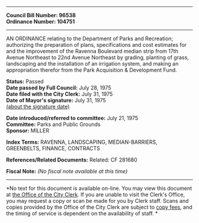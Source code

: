 * * * * *  
  
**Council Bill Number: [](#h0)[](#h2)96538**   
**Ordinance Number: 104751**  
  
* * * * *  
  
AN ORDINANCE relating to the Department of Parks and Recreation; authorizing the preparation of plans, specifications and cost estimates for and the improvement of the Ravenna Boulevard median strip from 17th Avenue Northeast to 22nd Avenue Northeast by grading, planting of grass, landscaping and the installation of an irrigation system, and making an appropriation therefor from the Park Acquisition & Development Fund.  
  
**Status:** Passed   
**Date passed by Full Council:** July 28, 1975   
**Date filed with the City Clerk:** July 31, 1975   
**Date of Mayor's signature:** July 31, 1975   
[(about the signature date)](/~public/approvaldate.htm)   
  
  
**Date introduced/referred to committee:** July 21, 1975   
**Committee:** Parks and Public Grounds   
**Sponsor:** MILLER   
  
**Index Terms:** RAVENNA, LANDSCAPING, MEDIAN-BARRIERS, GREENBELTS, FINANCE, CONTRACTS  
  
**References/Related Documents:** Related: CF 281680  
  
**Fiscal Note:** *(No fiscal note available at this time)*  
  
* * * * *  
  
*No text for this document is available on-line. You may view this document at [the Office of the City Clerk](http://www.seattle.gov/leg/clerk/contactUs.htm). If you are unable to visit the Clerk's Office, you may request a copy or scan be made for you by Clerk staff. Scans and copies provided by the Office of the City Clerk are subject to [copy fees](http://clerk.seattle.gov/~public/clerkfees.htm), and the timing of service is dependent on the availability of staff. *  
  
  
